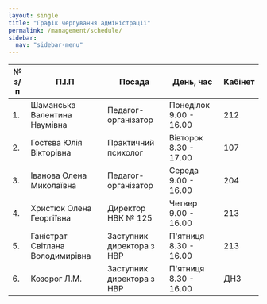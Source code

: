 ```yaml
---
layout: single
title: "Графік чергування адміністрації"
permalink: /management/schedule/
sidebar:
  nav: "sidebar-menu"
---
```


| №  з/п | П.І.П                            | Посада                    | День, час              | Кабінет |
|--------|----------------------------------|---------------------------|------------------------|---------|
| 1.     | Шаманська Валентина Наумівна     | Педагог-організатор       | Понеділок 9.00 - 16.00 | 212     |
| 2.     | Гостєва Юлія Вікторівна          | Практичний психолог       | Вівторок 8.30 - 17.00  | 107     |
| 3.     | Іванова Олена Миколаївна         | Педагог-організатор       | Середа 9.00 - 16.00    | 204     |
| 4.     | Христюк Олена Георгіївна         | Директор НВК № 125        | Четвер 9.00 - 16.00    | 213     |
| 5.     | Ганістрат Світлана Володимирівна | Заступник директора з НВР | П'ятниця 8.30 - 16.00  | 213     |
| 6.     | Козорог Л.М.                     | Заступник директора з НВР | П'ятниця 8.30 - 16.00  | ДНЗ     |
